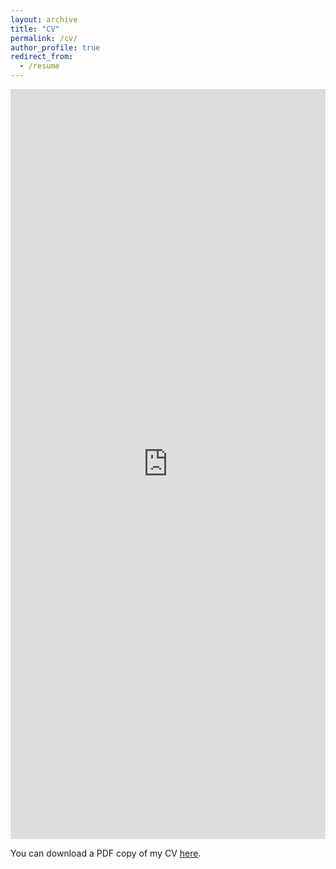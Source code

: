 ```yaml
---
layout: archive
title: "CV"
permalink: /cv/
author_profile: true
redirect_from:
  - /resume
---
```


<iframe src="https://haotianxiangsti.github.io/haotianxiang.github.io/files/Haotian_Xiang_Latest_CV_Final.pdf" width="100%" height="1200" frameborder="no" border="0" marginwidth="0" marginheight="0"></iframe>

You can download a PDF copy of my CV [here](https://haotianxiangsti.github.io/haotianxiang.github.io/files/Haotian_Xiang_Latest_CV_Final.pdf).